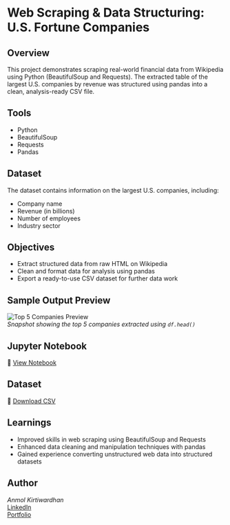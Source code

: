 # Web Scraping & Data Structuring: U.S. Fortune Companies

## Overview  
This project demonstrates scraping real-world financial data from Wikipedia using Python (BeautifulSoup and Requests). The extracted table of the largest U.S. companies by revenue was structured using pandas into a clean, analysis-ready CSV file.

## Tools  
- Python  
- BeautifulSoup  
- Requests  
- Pandas

## Dataset  
The dataset contains information on the largest U.S. companies, including:  
- Company name  
- Revenue (in billions)  
- Number of employees  
- Industry sector

## Objectives  
- Extract structured data from raw HTML on Wikipedia  
- Clean and format data for analysis using pandas  
- Export a ready-to-use CSV dataset for further data work

## Sample Output Preview  
![Top 5 Companies Preview](images/sample_output_preview.png)  
*Snapshot showing the top 5 companies extracted using `df.head()`*

## Jupyter Notebook  
📁 [View Notebook](web_scraping_us_fortune_companies_analysis.ipynb)

## Dataset  
📁 [Download CSV](companies.csv)

## Learnings  
- Improved skills in web scraping using BeautifulSoup and Requests  
- Enhanced data cleaning and manipulation techniques with pandas  
- Gained experience converting unstructured web data into structured datasets  

## Author  
*Anmol Kirtiwardhan*  
[LinkedIn](https://www.linkedin.com/in/akwardhan/)  
[Portfolio](https://your-portfolio-link.com)
